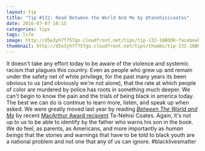 ```yaml
---
layout: tip
title: "Tip #132: Read Between the World And Me by @tanehisicoates"
date: 2016-07-07 10:15
categories: tips
tags: life
image: http://d5e3yh7f757go.cloudfront.net/tips/tip-132-10BOOK-facebookJumbo-v2.jpg
thumbnail: http://d5e3yh7f757go.cloudfront.net/tips/thumbs/tip-132-10BOOK-facebookJumbo-v2.jpg
---
```

It doesn't take any effort today to be aware of the violence and systemic racism that plagues this country. Even as people who grew up and remain under the safety net of white privilege, for the past many years its been obvious to us (and obviously we're not alone), that the rate at which people of color are murdered by police has roots in something much deeper. We can't begin to know the pain and the trials of being black in america today. The best we can do is continue to learn more, listen, and speak up when asked. We were greatly moved last year by reading [_Between The World and Me_](http://amzn.to/29Tlp8s) by recent [MacArthur Award recipient](https://www.macfound.org/fellows/931/) Ta-Nehisi Coates. Again, it's not up to us to be able to identify by the father who warns his son in the book. We do feel, as parents, as Americans, and more importantly as _human beings_ that the stories and warnings that have to be told to black youth are a national problem and not one that any of us can ignore. #blacklivesmatter

